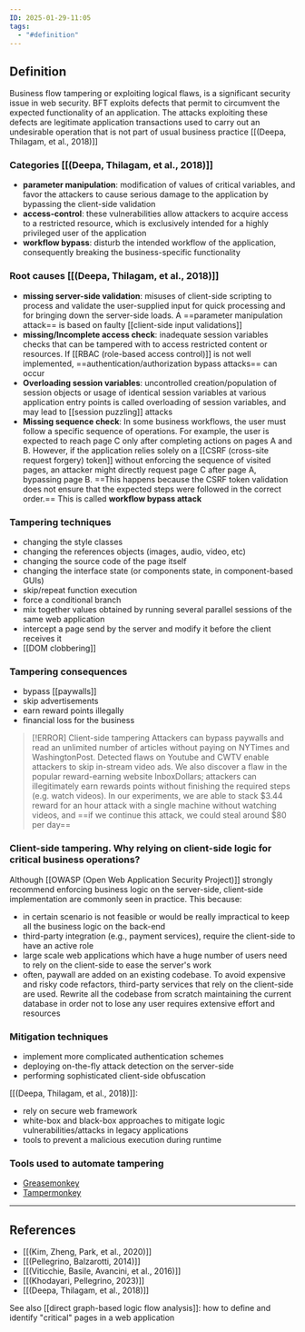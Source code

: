 ```yaml
---
ID: 2025-01-29-11:05
tags:
  - "#definition"
---
```

## Definition

Business flow tampering or exploiting logical flaws, is a significant security issue in web security. BFT exploits defects that permit to circumvent the expected functionality of an application. The attacks exploiting these defects are legitimate application transactions used to carry out an undesirable operation that is not part of usual business practice [[(Deepa, Thilagam, et al., 2018)]]

### Categories [[(Deepa, Thilagam, et al., 2018)]]

- **parameter manipulation**: modification of values of critical variables, and favor the attackers to cause serious damage to the application by bypassing the client-side validation
- **access-control**: these vulnerabilities allow attackers to acquire access to a restricted resource, which is exclusively intended for a highly privileged user of the application
- **workflow bypass**: disturb the intended workflow of the application, consequently breaking the business-specific functionality 

### Root causes [[(Deepa, Thilagam, et al., 2018)]]

- **missing server-side validation**: misuses of client-side scripting to process and validate the user-supplied input for quick processing and for bringing down the server-side loads. A ==parameter manipulation attack== is based on faulty [[client-side input validations]]
- **missing/Incomplete access check**: inadequate session variables checks that can be tampered with to access restricted content or resources. If [[RBAC (role-based access control)]] is not well implemented, ==authentication/authorization bypass attacks== can occur
- **Overloading session variables**: uncontrolled creation/population of session objects or usage of identical session variables at various application entry points is called overloading of session variables, and may lead to [[session puzzling]] attacks
- **Missing sequence check**: In some business workflows, the user must follow a specific sequence of operations. For example, the user is expected to reach page C only after completing actions on pages A and B. However, if the application relies solely on a [[CSRF (cross-site request forgery) token]] without enforcing the sequence of visited pages, an attacker might directly request page C after page A, bypassing page B. ==This happens because the CSRF token validation does not ensure that the expected steps were followed in the correct order.== This is called **workflow bypass attack**

### Tampering techniques

- changing the style classes
- changing the references objects (images, audio, video, etc)
- changing the source code of the page itself
- changing the interface state (or components state, in component-based GUIs)
- skip/repeat function execution
- force a conditional branch
- mix together values obtained by running several parallel sessions of the same web application
- intercept a page send by the server and modify it before the client receives it
- [[DOM clobbering]]

### Tampering consequences

- bypass [[paywalls]]
- skip advertisements
- earn reward points illegally
- financial loss for the business

> [!ERROR] Client-side tampering
>  Attackers can bypass paywalls and read an unlimited number of articles without paying on NYTimes and WashingtonPost. Detected flaws on Youtube and CWTV enable attackers to skip in-stream video ads. We also discover a flaw in the popular reward-earning website InboxDollars; attackers can illegitimately earn rewards points without finishing the required steps (e.g. watch videos). In our experiments, we are able to stack $3.44 reward for an hour attack with a single machine without watching videos, and ==if we continue this attack, we could steal around $80 per day==

### Client-side tampering. Why relying on client-side logic for critical business operations?

Although [[OWASP (Open Web Application Security Project)]] strongly recommend enforcing business logic on the server-side, client-side implementation are commonly seen in practice. This because:
- in certain scenario is not feasible or would be really impractical to keep all the business logic on the back-end
- third-party integration (e.g., payment services), require the client-side to have an active role
- large scale web applications which have a huge number of users need to rely on the client-side to ease the server's work
- often, paywall are added on an existing codebase. To avoid expensive and risky code refactors, third-party services that rely on the client-side are used. Rewrite all the codebase from scratch maintaining the current database in order not to lose any user requires extensive effort and resources

### Mitigation techniques

- implement more complicated authentication schemes
- deploying on-the-fly attack detection on the server-side
- performing sophisticated client-side obfuscation

[[(Deepa, Thilagam, et al., 2018)]]:
- rely on secure web framework
- white-box and black-box approaches to mitigate logic vulnerabilities/attacks in legacy applications
- tools to prevent a malicious execution during runtime

### Tools used to automate tampering

- [Greasemonkey](https://addons.mozilla.org/it/firefox/addon/greasemonkey/)
- [Tampermonkey](https://www.tampermonkey.net/)

---
## References
- [[(Kim, Zheng, Park, et al., 2020)]]
- [[(Pellegrino, Balzarotti, 2014)]]
- [[(Viticchie, Basile, Avancini, et al., 2016)]]
- [[(Khodayari, Pellegrino, 2023)]]
- [[(Deepa, Thilagam, et al., 2018)]]

See also [[direct graph-based logic flow analysis]]: how to define and identify "critical" pages in a web application